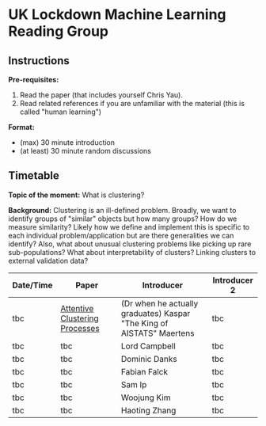 # UK Lockdown Machine Learning Reading Group

## Instructions

**Pre-requisites:** 

1. Read the paper (that includes yourself Chris Yau).
2. Read related references if you are unfamiliar with the material (this is called "human learning")

**Format:** 

- (max) 30 minute introduction
- (at least) 30 minute random discussions

## Timetable

**Topic of the moment:** What is clustering? 

**Background:** Clustering is an ill-defined problem. Broadly, we want to identify groups of "similar" objects but how many groups? How do we measure similarity? Likely how we define and implement this is specific to each individual problem/application but are there generalities we can identify? Also, what about unusual clustering problems like picking up rare sub-populations? What about interpretability of clusters? Linking clusters to external validation data? 


| **Date/Time** | **Paper** | **Introducer** | **Introducer 2** |
| ------------- | --------- | -------------- | ---------------- |
| tbc | [Attentive Clustering Processes](https://arxiv.org/pdf/2010.15727.pdf) | (Dr when he actually graduates) Kaspar "The King of AISTATS" Maertens |  tbc |
| tbc | tbc | Lord Campbell | tbc |
| tbc | tbc | Dominic Danks | tbc |
| tbc | tbc | Fabian Falck | tbc |
| tbc | tbc | Sam Ip | tbc |
| tbc | tbc | Woojung Kim | tbc |
| tbc | tbc | Haoting Zhang | tbc |
